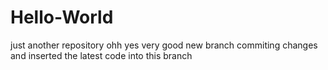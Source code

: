 # Hello-World
just another repository
ohh yes very good new branch
commiting changes and inserted the latest code into this branch
